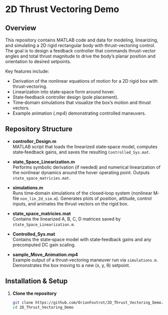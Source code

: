 # 2D Thrust Vectoring Demo

## Overview

This repository contains MATLAB code and data for modeling, linearizing, and simulating a 2D rigid rectangular body with thrust-vectoring control. The goal is to design a feedback controller that commands thrust-vector angles and total thrust magnitude to drive the body’s planar position and orientation to desired setpoints.

Key features include:
- Derivation of the nonlinear equations of motion for a 2D rigid box with thrust‐vectoring.
- Linearization into state‐space form around hover.
- State‐feedback controller design (pole placement).
- Time‐domain simulations that visualize the box’s motion and thrust vectors.
- Example animation (.mp4) demonstrating controlled maneuvers.

## Repository Structure


- **controller_Design.m**  
  MATLAB script that loads the linearized state‐space model, computes state‐feedback gains, and saves the resulting `Controlled_Sys.mat`.

- **state_Space_Linearization.m**  
  Performs symbolic derivation (if needed) and numerical linearization of the nonlinear dynamics around the hover operating point. Outputs `state_space_matricies.mat`.

- **simulations.m**  
  Runs time‐domain simulations of the closed‐loop system (nonlinear M‐file `non_lin_2d_sim.m`). Generates plots of position, attitude, control inputs, and animates the thrust vectors on the rigid box.

- **state_space_matricies.mat**  
  Contains the linearized A, B, C, D matrices saved by `state_Space_Linearization.m`.

- **Controlled_Sys.mat**  
  Contains the state‐space model with state‐feedback gains and any precomputed DC gain scaling.

- **sample_Move_Animation.mp4**  
  Example output of a thrust‐vectoring maneuver run via `simulations.m`. Demonstrates the box moving to a new (x, y, θ) setpoint.


## Installation & Setup

1. **Clone the repository**  
   ```bash
   git clone https://github.com/OrionFoxtrot/2D_Thrust_Vectoring_Demo.git
   cd 2D_Thrust_Vectoring_Demo
